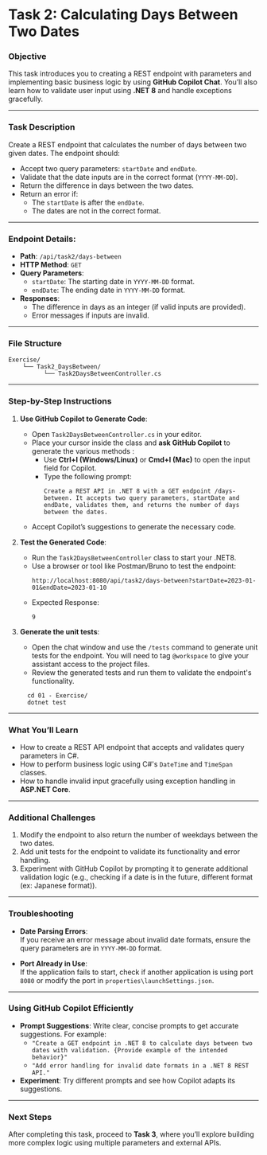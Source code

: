 # Task 2: Calculating Days Between Two Dates

### Objective
This task introduces you to creating a REST endpoint with parameters and implementing basic business logic by using **GitHub Copilot Chat**. You’ll also learn how to validate user input using **.NET 8** and handle exceptions gracefully.

---

### Task Description
Create a REST endpoint that calculates the number of days between two given dates. The endpoint should:
- Accept two query parameters: `startDate` and `endDate`.
- Validate that the date inputs are in the correct format (`YYYY-MM-DD`).
- Return the difference in days between the two dates.
- Return an error if:
  - The `startDate` is after the `endDate`.
  - The dates are not in the correct format.

---

### Endpoint Details:
- **Path**: `/api/task2/days-between`
- **HTTP Method**: `GET`
- **Query Parameters**:
  - `startDate`: The starting date in `YYYY-MM-DD` format.
  - `endDate`: The ending date in `YYYY-MM-DD` format.
- **Responses**:
  - The difference in days as an integer (if valid inputs are provided).
  - Error messages if inputs are invalid.

---

### File Structure
```plaintext
Exercise/
    └── Task2_DaysBetween/
          └── Task2DaysBetweenController.cs
```

---

### Step-by-Step Instructions

1. **Use GitHub Copilot to Generate Code**:
   - Open `Task2DaysBetweenController.cs` in your editor.
   - Place your cursor inside the class and **ask GitHub Copilot** to generate the various methods :
     - Use **Ctrl+I (Windows/Linux)** or **Cmd+I (Mac)** to open the input field for Copilot.
     - Type the following prompt:
       ```
       Create a REST API in .NET 8 with a GET endpoint /days-between. It accepts two query parameters, startDate and endDate, validates them, and returns the number of days between the dates.
       ```
   - Accept Copilot’s suggestions to generate the necessary code.

2. **Test the Generated Code**:
   - Run the `Task2DaysBetweenController` class to start your .NET8.
   - Use a browser or tool like Postman/Bruno to test the endpoint:  
     ```
     http://localhost:8080/api/task2/days-between?startDate=2023-01-01&endDate=2023-01-10
     ```
   - Expected Response:  
     ```
     9
     ```
  
3. **Generate the unit tests**:
   - Open the chat window and use the `/tests` command to generate unit tests for the endpoint. You will need to tag `@workspace` to give your assistant access to the project files.
   - Review the generated tests and run them to validate the endpoint's functionality.
    ```
      cd 01 - Exercise/
      dotnet test
    ```

---

### What You’ll Learn
- How to create a REST API endpoint that accepts and validates query parameters in C#.
- How to perform business logic using C#'s `DateTime` and `TimeSpan` classes.
- How to handle invalid input gracefully using exception handling in **ASP.NET Core**.

---

### Additional Challenges
1. Modify the endpoint to also return the number of weekdays between the two dates.
2. Add unit tests for the endpoint to validate its functionality and error handling.
3. Experiment with GitHub Copilot by prompting it to generate additional validation logic (e.g., checking if a date is in the future, different format (ex: Japanese format)).

---

### Troubleshooting
- **Date Parsing Errors**:  
  If you receive an error message about invalid date formats, ensure the query parameters are in `YYYY-MM-DD` format.

- **Port Already in Use**:  
  If the application fails to start, check if another application is using port `8080` or modify the port in `properties\launchSettings.json`.

---

### Using GitHub Copilot Efficiently
- **Prompt Suggestions**: Write clear, concise prompts to get accurate suggestions. For example:
  - `"Create a GET endpoint in .NET 8 to calculate days between two dates with validation. {Provide example of the intended behavior}"`
  - `"Add error handling for invalid date formats in a .NET 8 REST API."`
- **Experiment**: Try different prompts and see how Copilot adapts its suggestions.

---

### Next Steps
After completing this task, proceed to **Task 3**, where you’ll explore building more complex logic using multiple parameters and external APIs.
